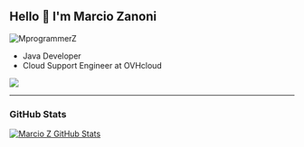 ## Hello :call_me_hand: I'm Marcio Zanoni 

<img src="https://komarev.com/ghpvc/?username=MprogrammerZ" alt="MprogrammerZ" />

- Java Developer
- Cloud Support Engineer at OVHcloud

<div>
<a href="https://www.linkedin.com/in/m%C3%A1rcio-zanoni-483859169/" target="_blank"><img src="https://img.shields.io/badge/-LinkedIn-%230077B5?style=for-the-badge&logo=linkedin&logoColor=white" target="_blank"></a>  
</div>

----

### GitHub Stats
[![Marcio Z GitHub Stats](https://github-readme-stats.vercel.app/api?username=MprogrammerZ&show_icons=true&count_private=true)](https://github.com/MprogrammerZ)

<!-- **MprogrammerZ/MprogrammerZ** is a ✨ _special_ ✨ repository because its `README.md` (this file) appears on your GitHub profile. -->

